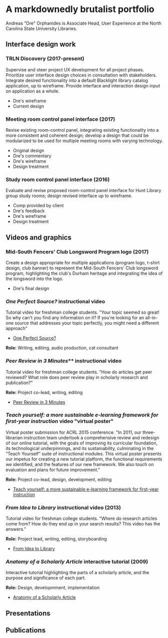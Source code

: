 A markdownedly brutalist portfolio
==================================

Andreas "Dre" Orphanides is Associate Head, User Experience at the North Carolina State University Libraries.

## Interface design work

### TRLN Discovery (2017-present)

Supervise and steer project UX development for all project phases. Prioritize user interface design choices in consultation
with stakeholders. Integrate desired functionality into a default Blacklight library catalog application,  up to wireframe. Provide 
interface and interaction design input on application as a whole.

* Dre's wireframe
* Current design

### Meeting room control panel interface (2017)

Revise existing room-control panel, integrating existing functionality into a more consistent and coherent design; develop
a design that could be modularized to be used for multiple meeting rooms with varying technology.

* Original design
* Dre's commentary
* Dre's wireframe
* Design treatment

### Study room control panel interface (2016)

Evaluate and revise proposed room-control panel interface for Hunt Library group study rooms; design revised interface up
to wireframe.

* Comp provided by client
* Dre's feedback
* Dre's wireframe
* Design treatment

## Videos and graphics

### Mid-South Fencers' Club Longsword Program logo (2017)

Create a design appropriate for multiple applications (program logo, t-shirt design, club banner) to represent the Mid-South
Fencers' Club longsword program, highlighting the club's Durham heritage and integrating the idea of the longsword into the logo.

* Dre's final design

### *One Perfect Source?* instructional video

Tutorial video for freshman college students. "Your topic seemed so great! So why can't you find any information on it? If you're 
looking for an all-in-one source that addresses your topic perfectly, you might need a different approach"

* [One Perfect Source?](https://www.youtube.com/watch?v=X2VR5adTjeM)

**Role:** Writing, editing, audio production, cat consultant

### *Peer Review in 3 Minutes*** instructional video

Tutorial video for freshman college students. "How do articles get peer reviewed? What role does peer review play in scholarly 
research and publication?"

**Role:** Project co-lead, writing, editing 

* [Peer Review in 3 Minutes](https://www.youtube.com/watch?v=rOCQZ7QnoN0)

### *Teach yourself: a more sustainable e-learning framework for first-year instruction* video "virtual poster"

Virtual poster submission for ACRL 2015 conference. "In 2011, our three-librarian instruction team undertook a comprehensive 
review and redesign of our online tutorial, with the goals of improving its curricular foundation, its technological underpinnings, 
and its sustainability, culminating in the “Teach Yourself” suite of instructional modules. This virtual poster presents our impetus 
for creating a new tutorial platform, the functional requirements we identified, and the features of our new framework. We also touch 
on evaluation and plans for future improvement."

**Role:** Project co-lead, design, development, editing

* [Teach yourself: a more sustainable e-learning framework for first-year instruction](https://www.youtube.com/watch?v=S5LXaaPqJUc)

### *From Idea to Library* instructional video (2013)

Tutorial video for freshman college students. "Where do research articles come from? How do they end up in your search results? This 
video has the answers."

**Role:** Project lead, writing, editing, storyboarding

* [From Idea to Library](https://www.youtube.com/watch?v=jaZUAHxSb9k)

### *Anatomy of a Scholarly Article* interactive tutorial (2009)

Interactive tutorial highlighting the parts of a scholarly article, and the purpose and significance of each part.

**Role:** Design, developmment, implementation

* [Anatomy of a Scholarly Article](http://www.lib.ncsu.edu/tutorials/scholarly-articles/)

## Presentations

## Publications
